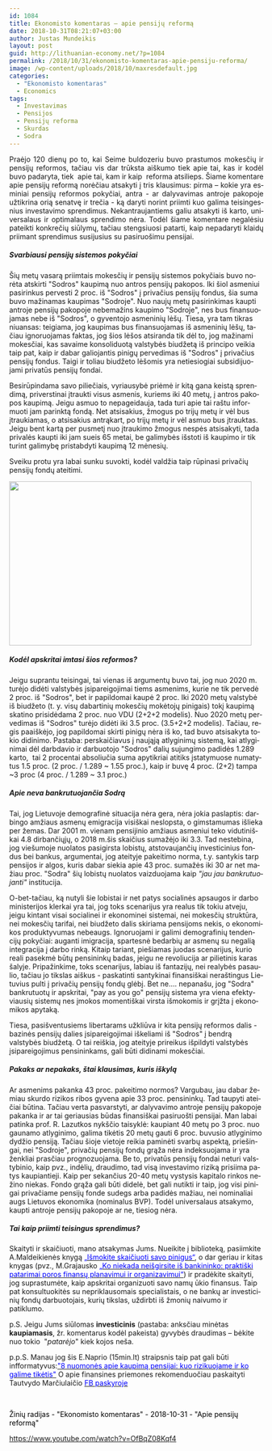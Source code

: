 ```yaml
---
id: 1084
title: Ekonomisto komentaras – apie pensijų reformą
date: 2018-10-31T08:21:07+03:00
author: Justas Mundeikis
layout: post
guid: http://lithuanian-economy.net/?p=1084
permalink: /2018/10/31/ekonomisto-komentaras-apie-pensiju-reforma/
image: /wp-content/uploads/2018/10/maxresdefault.jpg
categories:
  - "Ekonomisto komentaras"
  - Economics
tags:
  - Investavimas
  - Pensijos
  - Pensijų reforma
  - Skurdas
  - Sodra
---
```

<p lang="lt-LT" align="justify">Praėjo 120 dienų po to, kai Seime buldozeriu buvo prastumos mokesčių ir pensijų reformos, tačiau vis dar trūksta aiškumo tiek apie tai, kas ir kodėl buvo padaryta, tiek  apie tai, kam ir kaip  reforma atsilieps. Šiame komentare apie pensijų reformą norėčiau atsakyti į tris klausimus: pirma – kokie yra esminiai pensijų reformos pokyčiai, antra - ar dalyvavimas antroje pakopoje užtikrina orią senatvę ir trečia - ką daryti norint priimti kuo galima teisingesnius investavimo sprendimus. Nekantraujantiems galiu atsakyti iš karto, universalaus ir optimalaus sprendimo nėra. Todėl šiame komentare negalėsiu pateikti konkrečių siūlymų, tačiau stengsiuosi patarti, kaip nepadaryti klaidų priimant sprendimus susijusius su pasiruošimu pensijai.</p>

<h5 lang="lt-LT">Svarbiausi pensijų sistemos pokyčiai</h5>
<p lang="lt-LT"><!--more-->Šių metų vasarą priimtais mokesčių ir pensijų sistemos pokyčiais buvo norėta atskirti "Sodros" kaupimą nuo antros pensijų pakopos.
Iki šiol asmeniui pasirinkus pervesti 2 proc. iš "Sodros" į privačius pensijų fondus, šia suma buvo mažinamas kaupimas "Sodroje". Nuo naujų metų pasirinkimas kaupti antroje pensijų pakopoje nebemažins kaupimo "Sodroje", nes bus finansuojamas nebe iš "Sodros", o gyventojo asmeninių lėšų.
Tiesa, yra tam tikras niuansas: teigiama, jog kaupimas bus finansuojamas iš asmeninių lėšų, tačiau ignoruojamas faktas, jog šios lėšos atsiranda tik dėl to, jog mažinami mokesčiai, kas savaime konsoliduotą valstybės biudžetą iš principo veikia taip pat, kaip ir dabar galiojantis pinigų pervedimas iš "Sodros" į privačius pensijų fondus. Taigi ir toliau biudžeto lėšomis yra netiesiogiai subsidijuojami privatūs pensijų fondai.</p>
<p lang="lt-LT">Besirūpindama savo piliečiais, vyriausybė priėmė ir kitą gana keistą sprendimą, priverstinai įtraukti visus asmenis, kuriems iki 40 metų, į antros pakopos kaupimą. Jeigu asmuo to nepageidauja, tada turi apie tai raštu informuoti jam parinktą fondą. Net atsisakius, žmogus po trijų metų ir vėl bus įtraukiamas, o atsisakius antrąkart, po trijų metų ir vėl asmuo bus įtrauktas. Jeigu bent kartą per pusmetį nuo įtraukimo žmogus nespės atsisakyti, tada privalės kaupti iki jam sueis 65 metai, be galimybės išstoti iš kaupimo ir tik turint galimybę pristabdyti kaupimą 12 mėnesių.</p>
<p lang="lt-LT">Sveiku protu yra labai sunku suvokti, kodėl valdžia taip rūpinasi privačių pensijų fondų ateitimi.</p>
<p lang="lt-LT"><a href="http://lithuanian-economy.net/2018/10/31/ekonomisto-komentaras-apie-pensiju-reforma/37833271_10156738169793463_1170186912359514112_o/" rel="attachment wp-att-1098"><img class="aligncenter size-large wp-image-1098" src="http://lithuanian-economy.net/wp-content/uploads/2018/10/37833271_10156738169793463_1170186912359514112_o-1024x693.jpg" alt="" width="480" height="325" /></a></p>

<h5 lang="lt-LT">Kodėl apskritai imtasi šios reformos?</h5>
<p lang="lt-LT">Jeigu suprantu teisingai, tai vienas iš argumentų buvo tai, jog nuo 2020 m.  turėjo didėti valstybės įsipareigojimai tiems asmenims, kurie ne tik pervedė 2 proc. iš "Sodros", bet ir papildomai kaupė 2 proc. Iki 2020 metų valstybė iš biudžeto (t. y. visų dabartinių mokesčių mokėtojų pinigais) tokį kaupimą skatino prisidėdama 2 proc. nuo VDU (2+2+2 modelis). Nuo 2020 metų pervedimas iš "Sodros" turėjo didėti iki 3.5 proc. (3.5+2+2 modelis). Tačiau, regis paaiškėjo, jog papildomai skirti pinigų nėra iš ko, tad buvo atsisakyta tokio didinimo.
Pastaba: perskaičiavus į naująją atlyginimų sistemą, kai atlyginimai dėl darbdavio ir darbuotojo "Sodros" dalių sujungimo padidės 1.289 karto,  tai 2 procentai absoliučia suma apytikriai atitiks įstatymuose numatytus 1.5 proc. (2 proc. / 1.289 ~ 1.55 proc.), kaip ir buvę 4 proc. (2+2) tampa ~3 proc (4 proc. / 1.289 ~ 3.1 proc.)</p>

<h5>Apie neva bankrutuojančia Sodrą</h5>
<p lang="lt-LT">Tai, jog Lietuvoje demografinė situacija nėra gera, nėra jokia paslaptis: darbingo amžiaus asmenų emigracija visiškai neslopsta, o gimstamumas išlieka per žemas. Dar 2001 m. vienam pensijinio amžiaus asmeniui teko vidutiniškai 4.8 dirbančiųjų, o 2018 m.šis skaičius sumažėjo iki 3.3. Tad nestebina, jog viešumoje nuolatos pasigirsta lobistų, atstovaujančių investicinius fondus bei bankus, argumentai, jog ateityje pakeitimo norma, t.y. santykis tarp pensijos ir algos, kuris dabar siekia apie 43 proc. sumažės iki 30 ar net mažiau proc. "Sodra" šių lobistų nuolatos vaizduojama kaip <em>"jau jau bankrutuojanti"</em> institucija.</p>
<p lang="lt-LT">O-bet-tačiau, ką nutyli šie lobistai ir net patys socialinės apsaugos ir darbo ministerijos klerkai yra tai, jog toks scenarijus yra realus tik tokiu atveju, jeigu kintant visai socialinei ir ekonominei sistemai, nei mokesčių struktūra, nei mokesčių tarifai, nei biudžeto dalis skiriama pensijoms nekis, o ekonomikos produktyvumas nebeaugs. Ignoruojami ir galimi demografinių tendencijų pokyčiai: auganti imigracija, spartesnė bedarbių ar asmenų su negalią integracija į darbo rinką. Kitaip tariant, piešiamas juodas scenarijus, kurio reali pasekmė būtų pensininkų badas, jeigu ne revoliucija ar pilietinis karas šalyje. Pripažinkime, toks scenarijus, labiau iš fantazijų, nei realybės pasaulio, tačiau jo tikslas aiškus - paskatinti santykinai finansiškai neraštingus Lietuvius pulti į privačių pensijų fondų glėbį. Bet ne…. nepanašu, jog "Sodra" bankrutuotų ir apskritai, "pay as you go" pensijų sistema yra viena efektyviausių sistemų nes įmokos momentiškai virsta išmokomis ir grįžta į ekonomikos apytaką.</p>
Tiesa, pasišventusiems libertarams užkliūva ir kita pensijų reformos dalis - bazinės pensijų dalies įsipareigojimai iškeliami iš "Sodros" į bendrą valstybės biudžetą. O tai reiškia, jog ateityje prireikus išpildyti valstybės įsipareigojimus pensininkams, gali būti didinami mokesčiai.
<h5 lang="lt-LT">Pakaks ar nepakaks, štai klausimas, kuris iškylą</h5>
<p lang="lt-LT">Ar asmenims pakanka 43 proc. pakeitimo normos? Vargubau, jau dabar žemiau skurdo rizikos ribos gyvena apie 33 proc. pensininkų. Tad taupyti ateičiai būtina. Tačiau verta pasvarstyti, ar dalyvavimo antroje pensijų pakopoje pakanka ir ar tai geriausias būdas finansiškai pasiruošti pensijai.
Man labai patinka prof. R. Lazutkos nykščio taisyklė: kaupiant 40 metų po 3 proc. nuo gaunamo atlyginimo, galima tikėtis 20 metų gauti 6 proc. buvusio atlyginimo dydžio pensiją. Tačiau šioje vietoje reikia paminėti svarbų aspektą, priešingai, nei "Sodroje", privačių pensijų fondų grąža nėra indeksuojama ir yra ženkliai prasčiau prognozuojama. Be to, privatūs pensijų fondai neturi valstybinio, kaip pvz., indėlių, draudimo, tad visą investavimo riziką prisiima patys kaupiantieji. Kaip per sekančius 20-40 metų vystysis kapitalo rinkos nežino niekas. Fondo grąža gali būti didelė, bet gali nutikti ir taip, jog visi pinigai privačiame pensijų fonde sudegs arba padidės mažiau, nei nominaliai augs Lietuvos ekonomika (nominalus BVP).
Todėl universalaus atsakymo, kaupti antroje pensijų pakopoje ar ne, tiesiog nėra.</p>

<h5 lang="lt-LT">Tai kaip priimti teisingus sprendimus?</h5>
<p lang="lt-LT">Skaityti ir skaičiuoti, mano atsakymas Jums. Nueikite į biblioteką, pasiimkite A.Maldeikienės knygą <a href="https://www.knygos.lt/lt/knygos/ismokite-skaiciuoti-savo-pinigus/" target="_blank" rel="noopener"><span style="color: #0000ff;">„Išmokite skaičiuoti savo pinigus“</span></a>, o dar geriau ir kitas knygas (pvz., M.Grajausko <a href="https://www.vaga.lt/ko-niekada-neisgirsite-is-bankininko" target="_blank" rel="noopener"><span style="color: #0000ff;">„Ko niekada neišgirsite iš bankininko: praktiški patarimai poros finansų planavimui ir organizavimui“</span></a>) ir pradėkite skaityti, jog suprastumėte, kaip apskritai organizuoti savo namų ūkio finansus. Taip pat konsultuokitės su nepriklausomais specialistais, o ne bankų ar investicinių fondų darbuotojais, kurių tikslas, uždirbti iš žmonių naivumo ir patiklumo.</p>
p.S.
Jeigu Jums siūlomas <strong>investicinis</strong> (pastaba: anksčiau minėtas <strong>kaupiamasis</strong>, žr. komentarus kodėl pakeista) gyvybės draudimas – bėkite nuo tokio  "<em>patarėjo</em>" kiek kojos neša.

p.p.S. Manau jog šis E.Naprio (15min.lt) straipsnis taip pat gali būti infformatyvus:<a href="https://www.15min.lt/verslas/naujiena/finansai/8-nuomones-apie-kaupima-pensijai-kuo-rizikuojame-ir-ko-galime-tiketis-662-1042750" target="_blank" rel="noopener"><span style="color: #0000ff;">"8 nuomonės apie kaupimą pensijai: kuo rizikuojame ir ko galime tikėtis"</span></a>
O apie finansines priemones rekomenduočiau paskaityti Tautvydo Marčiulaičio <a href="https://www.facebook.com/tautvydas.marciulaitis/posts/10212485696122151" target="_blank" rel="noopener"><span style="color: #0000ff;">FB paskyroje</span></a>

&nbsp;

<span style="color: #000000;">Žinių radijas - "Ekonomisto komentaras" - 2018-10-31 - "Apie pensijų reformą"</span>

https://www.youtube.com/watch?v=OfBqZ08Kqf4